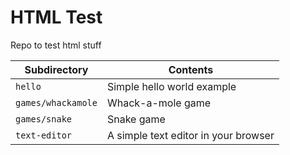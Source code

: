 # HTML Test
Repo to test html stuff

Subdirectory | Contents
--------- | --------
`hello` | Simple hello world example
`games/whackamole` | Whack-a-mole game
`games/snake` | Snake game
`text-editor` | A simple text editor in your browser
